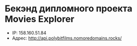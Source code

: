 # Бекэнд дипломного проекта Movies Explorer

* IP: 158.160.51.84
* Адрес: http://api.polybitfilms.nomoredomains.rocks/
